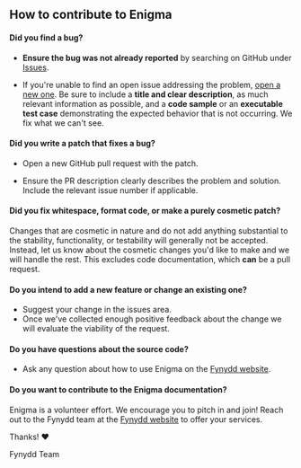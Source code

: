 ## How to contribute to Enigma

#### **Did you find a bug?**

* **Ensure the bug was not already reported** by searching on GitHub under [Issues](https://github.com/fynydd/engima/issues).

* If you're unable to find an open issue addressing the problem, [open a new one](https://github.com/fynydd/enigma/issues/new). Be sure to include a **title and clear description**, as much relevant information as possible, and a **code sample** or an **executable test case** demonstrating the expected behavior that is not occurring. We fix what we can't see.

#### **Did you write a patch that fixes a bug?**

* Open a new GitHub pull request with the patch.

* Ensure the PR description clearly describes the problem and solution. Include the relevant issue number if applicable.

#### **Did you fix whitespace, format code, or make a purely cosmetic patch?**

Changes that are cosmetic in nature and do not add anything substantial to the stability, functionality, or testability will generally not be accepted. Instead, let us know about the cosmetic changes you'd like to make and we will handle the rest. This excludes code documentation, which **can** be a pull request.

#### **Do you intend to add a new feature or change an existing one?**

* Suggest your change in the issues area.
* Once we've collected enough positive feedback about the change we will evaluate the viability of the request.

#### **Do you have questions about the source code?**

* Ask any question about how to use Enigma on the [Fynydd website](https://fynydd.com/contact-us/).

#### **Do you want to contribute to the Enigma documentation?**

Enigma is a volunteer effort. We encourage you to pitch in and join! Reach out to the Fynydd team at the [Fynydd website](https://fynydd.com/contact-us/) to offer your services.

Thanks! :heart:

Fynydd Team
